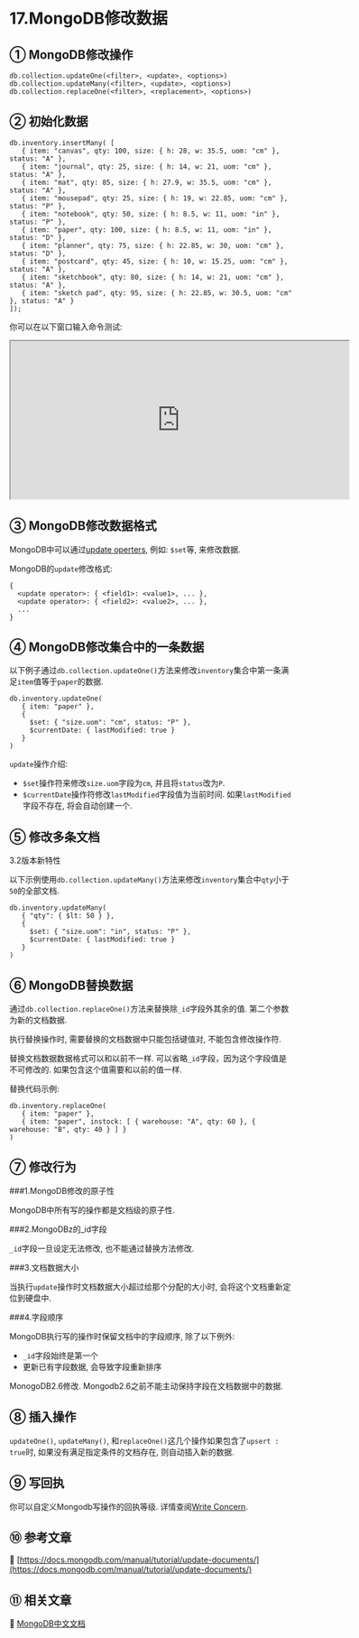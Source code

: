 17.MongoDB修改数据
===

① MongoDB修改操作
---

```
db.collection.updateOne(<filter>, <update>, <options>)
db.collection.updateMany(<filter>, <update>, <options>)
db.collection.replaceOne(<filter>, <replacement>, <options>)
```

② 初始化数据
---
```
db.inventory.insertMany( [
   { item: "canvas", qty: 100, size: { h: 28, w: 35.5, uom: "cm" }, status: "A" },
   { item: "journal", qty: 25, size: { h: 14, w: 21, uom: "cm" }, status: "A" },
   { item: "mat", qty: 85, size: { h: 27.9, w: 35.5, uom: "cm" }, status: "A" },
   { item: "mousepad", qty: 25, size: { h: 19, w: 22.85, uom: "cm" }, status: "P" },
   { item: "notebook", qty: 50, size: { h: 8.5, w: 11, uom: "in" }, status: "P" },
   { item: "paper", qty: 100, size: { h: 8.5, w: 11, uom: "in" }, status: "D" },
   { item: "planner", qty: 75, size: { h: 22.85, w: 30, uom: "cm" }, status: "D" },
   { item: "postcard", qty: 45, size: { h: 10, w: 15.25, uom: "cm" }, status: "A" },
   { item: "sketchbook", qty: 80, size: { h: 14, w: 21, uom: "cm" }, status: "A" },
   { item: "sketch pad", qty: 95, size: { h: 22.85, w: 30.5, uom: "cm" }, status: "A" }
]);
```

你可以在以下窗口输入命令测试:

<iframe class="mws-root" allowfullscreen="" sandbox="allow-scripts allow-same-origin" width="600" height="280" src="https://mws.mongodb.com/?version=3.4"></iframe>

③ MongoDB修改数据格式
---

MongoDB中可以通过[update operters](https://docs.mongodb.com/manual/reference/operator/update), 例如: `$set`等, 来修改数据.

MongoDB的`update`修改格式:

```
{
  <update operator>: { <field1>: <value1>, ... },
  <update operator>: { <field2>: <value2>, ... },
  ...
}
```

④ MongoDB修改集合中的一条数据
---


以下例子通过`db.collection.updateOne()`方法来修改`inventory`集合中第一条满足`item`值等于`paper`的数据.

```
db.inventory.updateOne(
   { item: "paper" },
   {
     $set: { "size.uom": "cm", status: "P" },
     $currentDate: { lastModified: true }
   }
)
```

`update`操作介绍:

* `$set`操作符来修改`size.uom`字段为`cm`, 并且将`status`改为`P`.
* `$currentDate`操作符修改`lastModified`字段值为当前时间. 如果`lastModified`字段不存在, 将会自动创建一个.

⑤ 修改多条文档
---

3.2版本新特性

以下示例使用`db.collection.updateMany()`方法来修改`inventory`集合中`qty`小于`50`的全部文档.

```
db.inventory.updateMany(
   { "qty": { $lt: 50 } },
   {
     $set: { "size.uom": "in", status: "P" },
     $currentDate: { lastModified: true }
   }
)
```

⑥ MongoDB替换数据
---

通过`db.collection.replaceOne()`方法来替换除`_id`字段外其余的值. 第二个参数为新的文档数据.

执行替换操作时, 需要替换的文档数据中只能包括键值对, 不能包含修改操作符.

替换文档数据数据格式可以和以前不一样. 可以省略`_id`字段，因为这个字段值是不可修改的. 如果包含这个值需要和以前的值一样.

替换代码示例:

```
db.inventory.replaceOne(
   { item: "paper" },
   { item: "paper", instock: [ { warehouse: "A", qty: 60 }, { warehouse: "B", qty: 40 } ] }
)
```

⑦ 修改行为
---

###1.MongoDB修改的原子性

MongoDB中所有写的操作都是文档级的原子性.

###2.MongoDBz的_id字段

`_id`字段一旦设定无法修改, 也不能通过替换方法修改.

###3.文档数据大小

当执行`update`操作时文档数据大小超过给那个分配的大小时, 会将这个文档重新定位到硬盘中.

###4.字段顺序

MongoDB执行写的操作时保留文档中的字段顺序, 除了以下例外:

* `_id`字段始终是第一个
* 更新已有字段数据, 会导致字段重新排序

MonogoDB2.6修改.
Mongodb2.6之前不能主动保持字段在文档数据中的数据.

⑧ 插入操作
---

`updateOne()`, `updateMany()`, 和`replaceOne()`这几个操作如果包含了`upsert : true`时, 如果没有满足指定条件的文档存在, 则自动插入新的数据.


⑨ 写回执
---

你可以自定义Mongodb写操作的回执等级. 详情查阅[Write Concern](https://docs.mongodb.com/manual/reference/write-concern/).

⑩ 参考文章
---

📖 [https://docs.mongodb.com/manual/tutorial/update-documents/](https://docs.mongodb.com/manual/tutorial/update-documents/)

⑪ 相关文章
---

📖 [MongoDB中文文档](http://localhost/article/mongodb/index.html)









